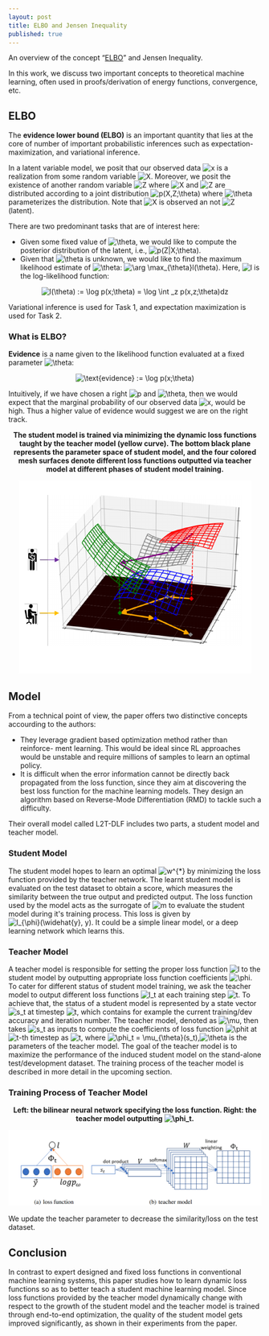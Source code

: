 ```yaml
---
layout: post
title: ELBO and Jensen Inequality
published: true
---
```


An overview of the concept  “[ELBO](https://mbernste.github.io/posts/elbo/)” and Jensen Inequality.
<!--break-->
In this work, we discuss two important concepts to theoretical machine learning, often used in proofs/derivation of energy functions, convergence, etc.

## ELBO

The **evidence lower bound (ELBO)** is an important quantity that lies at the core of number of important probabilistic inferences such as expectation-maximization, and variational inference.

In a latent variable model, we posit that our observed data <img src="https://latex.codecogs.com/svg.latex?x" title="x" /> is a realization from some random variable <img src="https://latex.codecogs.com/svg.latex?X" title="X" />. Moreover, we posit the existence of another random variable <img src="https://latex.codecogs.com/svg.latex?Z" title="Z" /> where <img src="https://latex.codecogs.com/svg.latex?X" title="X" /> and <img src="https://latex.codecogs.com/svg.latex?Z" title="Z" /> are distributed according to a joint distribution <img src="https://latex.codecogs.com/svg.latex?p(X,Z;\theta)" title="p(X,Z;\theta)" /> where <img src="https://latex.codecogs.com/svg.latex?\theta" title="\theta" /> parameterizes the distribution. Note that <img src="https://latex.codecogs.com/svg.latex?X" title="X" /> is observed an not <img src="https://latex.codecogs.com/svg.latex?Z" title="Z" /> (latent).

There are two predominant tasks that are of interest here:
* Given some fixed value of <img src="https://latex.codecogs.com/svg.latex?\theta" title="\theta" />, we would like to compute the posterior distribution of the latent, i.e., <img src="https://latex.codecogs.com/svg.latex?P(Z|X;\theta)" title="p(Z|X;\theta)" />.
* Given that <img src="https://latex.codecogs.com/svg.latex?\theta" title="\theta" /> is unknown, we would like to find the maximum likelihood estimate of <img src="https://latex.codecogs.com/svg.latex?\theta" title="\theta" />: <img src="https://latex.codecogs.com/svg.latex?\arg \max_{\theta}l(\theta)" title="\arg \max_{\theta}l(\theta)" />. Here, <img src="https://latex.codecogs.com/svg.latex?l" title="l" /> is the log-likelihood function:

<p align="center">
<img src="https://latex.codecogs.com/svg.latex?l(\theta) := \log p(x;\theta) = \log \int _z p(x,z;\theta)dz" title="l(\theta) := \log p(x;\theta) = \log \int _z p(x,z;\theta)dz" />
</p>

Variational inference is used for Task 1, and expectation maximization is used for Task 2.

### What is ELBO?

**Evidence** is a name given to the likelihood function evaluated at a fixed parameter <img src="https://latex.codecogs.com/svg.latex?\theta" title="\theta" />:

<p align="center">
<img src="https://latex.codecogs.com/svg.latex?\text{evidence} :=  \log p(x;\theta)" title="\text{evidence} :=  \log p(x;\theta)" />
</p>
Intuitively, if we have chosen a right <img src="https://latex.codecogs.com/svg.latex?p" title="p" /> and <img src="https://latex.codecogs.com/svg.latex?\theta" title="\theta" />, then we would expect that the marginal probability of our observed data <img src="https://latex.codecogs.com/svg.latex?x" title="x" />, would be high. Thus a higher value of evidence would suggest we are on the right track.



<p align="center">
<b> The student model is trained via minimizing the dynamic loss functions taught by the teacher model (yellow curve). The bottom black plane represents the parameter space of student model, and the four colored mesh surfaces denote different loss functions outputted via teacher model at different phases of student model training.</b>
</p>
<p align="center">
<img src="/assets/Papers/5/Figure-4.png?raw=true" alt="Figure 1"/>
</p>

## Model

From a technical point of view, the paper offers two distinctive concepts accourding to the authors:
* They leverage gradient based optimization method rather than reinforce-
ment learning. This would be ideal since RL approaches would be unstable and require millions of samples to learn an optimal policy.
* It is difficult when the error information cannot be
directly back propagated from the loss function, since they aim at discovering the best loss function for the machine learning models. They design an algorithm based on Reverse-Mode Differentiation (RMD) to tackle such a difficulty.

Their overall model called L2T-DLF includes two parts, a student model and teacher model.

### Student Model

The student model hopes to learn an optimal <img src="https://latex.codecogs.com/svg.latex?w^{*}" title="w^{*}" /> by minimizing the loss function provided by the teacher network. The learnt student model is evaluated on the test dataset to obtain a score, which measures the similarity between the true output and predicted output. The loss function used by the model acts as the surrogate of <img src="https://latex.codecogs.com/svg.latex?m" title="m" /> to evaluate the student model during it's training process. This loss is given by <img src="https://latex.codecogs.com/svg.latex?l_{\phi}(\widehat{y}, y)" title="l_{\phi}(\widehat{y}, y)" />. It could be a simple linear model, or a deep learning network which learns this.


### Teacher Model

A teacher model is responsible for setting the proper loss function <img src="https://latex.codecogs.com/svg.latex?l" title="l" /> to the student model by outputting appropriate loss function coefficients <img src="https://latex.codecogs.com/svg.latex?\phi" title="\phi" />. To cater for different status of student model training, we ask the teacher model to output different loss functions <img src="https://latex.codecogs.com/svg.latex?l_t" title="l_t" /> at each training step <img src="https://latex.codecogs.com/svg.latex?t" title="t" />. To achieve that, the
status of a student model is represented by a state vector <img src="https://latex.codecogs.com/svg.latex?s_t" title="s_t" /> at timestep <img src="https://latex.codecogs.com/svg.latex?t" title="t" />, which contains for example the current training/dev accuracy and iteration number. The teacher model, denoted as <img src="https://latex.codecogs.com/svg.latex?\mu" title="\mu" />, then takes
<img src="https://latex.codecogs.com/svg.latex?s_t" title="s_t" /> as inputs to compute the coefficients of loss function <img src="https://latex.codecogs.com/svg.latex?\phi" title="\phi" />t at <img src="https://latex.codecogs.com/svg.latex?t" title="t" />-th timestep as <img src="https://latex.codecogs.com/svg.latex?t" title="t" />, where <img src="https://latex.codecogs.com/svg.latex?\phi_t = \mu_{\theta}(s_t)" title="\phi_t = \mu_{\theta}(s_t)" />,<img src="https://latex.codecogs.com/svg.latex?\theta" title="\theta" /> is the parameters of the teacher model. The goal of the teacher model is to maximize the performance of the induced student model on the stand-alone test/development dataset. The training process of the teacher model is described in more detail in the upcoming section.

### Training Process of Teacher Model

<p align="center">
<b> Left: the bilinear neural network specifying the loss function. Right: the teacher model outputting <img src="https://latex.codecogs.com/svg.latex?\phi_t" title="\phi_t" />.</b>
</p>
<p align="center">
<img src="/assets/Papers/5/Figure-5.png?raw=true" alt="Figure 2"/>
</p>

We update the teacher parameter to decrease the similarity/loss on the test dataset.

## Conclusion

In contrast to expert designed and fixed loss functions in conventional machine learning systems, this paper studies how to learn dynamic loss functions so as to better teach a student machine learning model. Since loss functions provided by the teacher model dynamically change with respect
to the growth of the student model and the teacher model is trained through end-to-end optimization, the quality of the student model gets improved significantly, as shown in their experiments from the paper.
